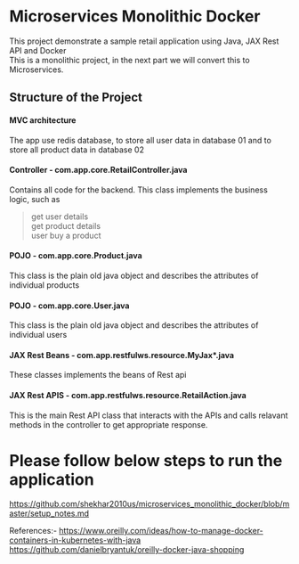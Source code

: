 # Microservices Monolithic Docker
This project demonstrate a sample retail application using Java, JAX Rest API and Docker <br>
This is a monolithic project, in the next part we will convert this to Microservices.

## Structure of the Project
#### MVC architecture
The app use redis database, to store all user data in database 01 and to store all product data in database 02

#### Controller - com.app.core.RetailController.java
Contains all code for the backend. This class implements the business logic, such as <br> 
> get user details <br>
> get product details <br>
> user buy a product <br>

#### POJO - com.app.core.Product.java
This class is the plain old java object and describes the attributes of individual products

#### POJO - com.app.core.User.java
This class is the plain old java object and describes the attributes of individual users

#### JAX Rest Beans - com.app.restfulws.resource.MyJax*.java
These classes implements the beans of Rest api

#### JAX Rest APIS - com.app.restfulws.resource.RetailAction.java
This is the main Rest API class that interacts with the APIs and calls relavant methods in the controller to get appropriate response.


# Please follow below steps to run the application

https://github.com/shekhar2010us/microservices_monolithic_docker/blob/master/setup_notes.md


References:-
https://www.oreilly.com/ideas/how-to-manage-docker-containers-in-kubernetes-with-java
https://github.com/danielbryantuk/oreilly-docker-java-shopping
